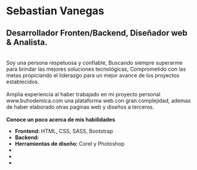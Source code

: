 <h1>Sebastian Vanegas</h1>
<h2>Desarrollador Fronten/Backend, Diseñador web & Analista.</h2>
<br>
Soy una persona respetuosa y confiable, Buscando siempre superarme para brindar las mejores soluciones tecnológicas, Comprometido con las metas propiciando el liderazgo para un mejor avance de los proyectos establecidos.
<br><br>
Amplia experiencia al haber trabajado en mi proyecto personal www.buhodemica.com una plataforma web con gran complejidad, ademas de haber elaborado otras paginas web y diseños a terceros.
<br><br>
<strong>Conoce un poco acerca de mis habilidades</strong>
<ul>
  <li><strong>Frontend: </strong>HTML, CSS, SASS, Bootstrap</li>
  <li><strong>Backend: </strong></li>
  <li><strong>Herramientas de diseño: </strong>Corel y Photoshop</li>
  <li><strong></strong></li>
  <li><strong></strong></li>
  <li><strong></strong></li>
</ul>
